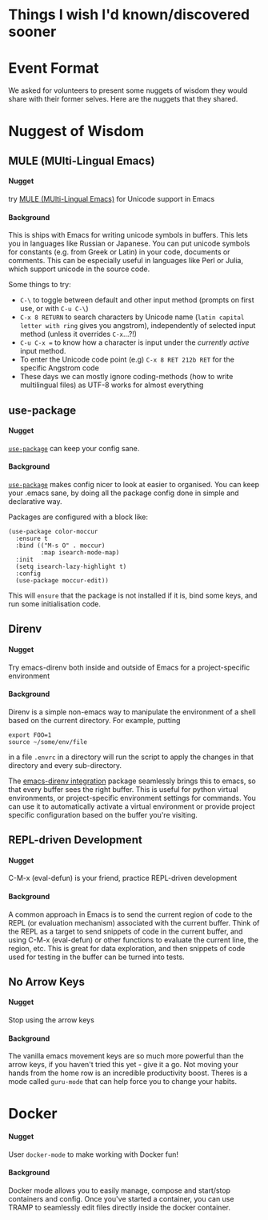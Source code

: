 Things I wish I'd known/discovered sooner
===

# Event Format

We asked for volunteers to present some nuggets of wisdom they would share with their former selves. Here are the nuggets that they shared.


# Nuggest of Wisdom

## MULE (MUlti-Lingual Emacs)
#### Nugget

  try [MULE (MUlti-Lingual Emacs)](https://www.gnu.org/software/emacs/manual/html_node/emacs/International.html#International) for Unicode support in Emacs

#### Background
  This is ships with Emacs for writing unicode symbols in buffers. This lets you in languages like Russian or Japanese. You can put unicode symbols for constants (e.g. from Greek or Latin) in your code, documents or comments.
  This can be especially useful in languages like Perl or Julia, which support unicode in the source code.
  
  Some things to try:
  - `C-\` to toggle between default and other input method (prompts on first use, or with `C-u C-\`)
  - `C-x 8 RETURN` to search characters by Unicode name (`latin capital letter with ring` gives you angstrom), independently of selected input method (unless it overrides `C-x`...?!)
  - `C-u C-x =` to know how a character is input under the *currently active* input method.
  - To enter the Unicode code point (e.g) `C-x 8 RET 212b RET` for the specific Angstrom code
  - These days we can mostly ignore coding-methods (how to write multilingual files) as UTF-8 works for almost everything
  
## use-package
#### Nugget
  [`use-package`](https://github.com/jwiegley/use-package) can keep your config sane.

#### Background
  [`use-package`](https://github.com/jwiegley/use-package) makes config
  nicer to look at easier to organised. You can keep your .emacs sane, by doing all the package config done in simple and declarative way.
  
  Packages are configured with a block like:
  ```
  (use-package color-moccur
    :ensure t
    :bind (("M-s O" . moccur)
           :map isearch-mode-map)
    :init
    (setq isearch-lazy-highlight t)
    :config
    (use-package moccur-edit))
  ```
  This will `ensure` that the package is not installed if it is, bind some keys, and run some initialisation code.

## Direnv
#### Nugget
Try emacs-direnv both inside and outside of Emacs for a project-specific environment
#### Background
Direnv is a simple non-emacs way to manipulate the environment of a shell based on the current directory. For example, putting
```
export FOO=1
source ~/some/env/file
```
in a file `.envrc` in a directory will run the script to apply the changes in that directory and every sub-directory.

The [emacs-direnv integration](https://github.com/wbolster/emacs-direnv) package seamlessly brings this to emacs, so that every buffer sees the right buffer. This is useful for python virtual environments, or project-specific environment settings for commands.  You can use it to automatically activate a virtual environment or provide project specific configuration based on the buffer you're visiting.

## REPL-driven Development
#### Nugget
  C-M-x (eval-defun) is your friend, practice REPL-driven development
#### Background
  A common approach in Emacs is to send the current region of code to the REPL (or evaluation mechanism) associated with the current buffer. Think of the REPL as a target to send snippets of code in the current buffer, and using C-M-x (eval-defun) or other functions to evaluate the current line, the region, etc.
  This is great for data exploration, and then snippets of code used for testing in the buffer can be turned into tests.
## No Arrow Keys
#### Nugget
Stop using the arrow keys
#### Background
The vanilla emacs movement keys are so much more powerful than the arrow keys, if you haven't tried this yet - give it a go. Not moving your hands from the home row is an incredible productivity boost. Theres is a mode called `guru-mode` that can help force you to change your habits.
# Docker
#### Nugget
User `docker-mode` to make working with Docker fun!
#### Background
Docker mode allows you to easily manage, compose and start/stop containers and config. Once you've started a container, you can use TRAMP to seamlessly edit files directly inside the docker container.
